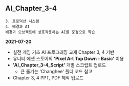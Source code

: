 ## AI_Chapter_3-4
	3. 프로덕션 시스템
	4. 배경과 AI
	배경과 오브젝트에 상호작용하는 AI를 중점으로 학습

**2021-07-20**

* 실전 게임 기초 AI 프로그래밍 교재 Chapter 3, 4 기반
* 유니티 에셋 스토어의 **'Pixel Art Top Down - Basic'** 이용
* **'AI_Chapter_3-4_Script'** 개별 스크립트 업로드
	- 큰 줄기는 'Changhee' 폴더 코드 참고
* Chapter 3, 4 PPT, PDF 제작 업로드